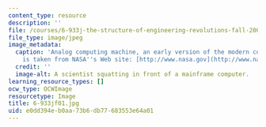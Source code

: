 ```yaml
---
content_type: resource
description: ''
file: /courses/6-933j-the-structure-of-engineering-revolutions-fall-2001/e0dd394eb0aa73b6db77683553e64a01_6-933jf01.jpg
file_type: image/jpeg
image_metadata:
  caption: 'Analog computing machine, an early version of the modern computer. (Image
    is taken from NASA''s Web site: [http://www.nasa.gov](http://www.nasa.gov).)'
  credit: ''
  image-alt: A scientist squatting in front of a mainframe computer.
learning_resource_types: []
ocw_type: OCWImage
resourcetype: Image
title: 6-933jf01.jpg
uid: e0dd394e-b0aa-73b6-db77-683553e64a01
---
```

